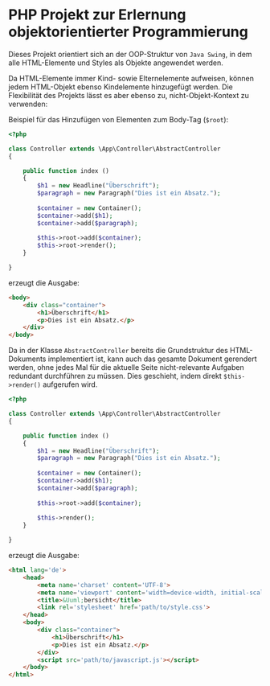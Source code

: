 # PHP Projekt zur Erlernung objektorientierter Programmierung

Dieses Projekt orientiert sich an der OOP-Struktur von `Java Swing`, in dem
alle HTML-Elemente und Styles als Objekte angewendet werden.

Da HTML-Elemente immer Kind- sowie Elternelemente aufweisen, können jedem
HTML-Objekt ebenso Kindelemente hinzugefügt werden. Die Flexibilität des Projekts
lässt es aber ebenso zu, nicht-Objekt-Kontext zu verwenden:

Beispiel für das Hinzufügen von Elementen zum Body-Tag (`$root`):

````php
<?php

class Controller extends \App\Controller\AbstractController
{

    public function index () 
    {        
        $h1 = new Headline("Überschrift");
        $paragraph = new Paragraph("Dies ist ein Absatz.");
        
        $container = new Container();
        $container->add($h1);
        $container->add($paragraph);
        
        $this->root->add($container);        
        $this->root->render();
    }

}

````
erzeugt die Ausgabe:
````html
<body>
    <div class="container">
        <h1>Überschrift</h1>
        <p>Dies ist ein Absatz.</p>
    </div>    
</body>

````

Da in der Klasse ``AbstractController`` bereits die Grundstruktur des HTML-Dokuments
implementiert ist, kann auch das gesamte Dokument gerendert werden, ohne jedes Mal
für die aktuelle Seite nicht-relevante Aufgaben redundant durchführen zu müssen.
Dies geschieht, indem direkt ``$this->render()`` aufgerufen wird.

````php
<?php

class Controller extends \App\Controller\AbstractController
{

    public function index () 
    {        
        $h1 = new Headline("Überschrift");
        $paragraph = new Paragraph("Dies ist ein Absatz.");
        
        $container = new Container();
        $container->add($h1);
        $container->add($paragraph);       
                
        $this->root->add($container);   
             
        $this->render();
    }

}

````
erzeugt die Ausgabe:
````html
<html lang='de'>
    <head>
        <meta name='charset' content='UTF-8'>    
        <meta name='viewport' content='width=device-width, initial-scale=1, maximum-scale=1, user-scalable=no'>
        <title>&Uuml;bersicht</title>
        <link rel='stylesheet' href='path/to/style.css'>
    </head>
    <body>
        <div class="container">
            <h1>Überschrift</h1>
            <p>Dies ist ein Absatz.</p>
        </div>
        <script src='path/to/javascript.js'></script>
    </body>
</html>
````